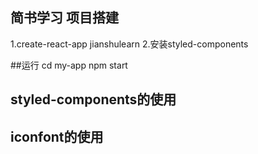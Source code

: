 ## 简书学习 项目搭建

1.create-react-app jianshulearn
2.安装styled-components

##运行
cd my-app
npm start

## styled-components的使用
## iconfont的使用



